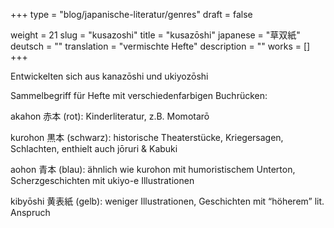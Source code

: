 +++
type = "blog/japanische-literatur/genres"
draft = false

weight = 21
slug = "kusazoshi"
title = "kusazōshi"
japanese = "草双紙"
deutsch = ""
translation = "vermischte Hefte"
description = ""
works = []
+++

Entwickelten sich aus kanazōshi und ukiyozōshi

Sammelbegriff für Hefte mit verschiedenfarbigen Buchrücken:

<span class="text-danger">akahon 赤本 (rot)</span>: Kinderliteratur, z.B. Momotarō

<span class="text-body-secondary">kurohon  黒本 (schwarz)</span>: historische Theaterstücke, Kriegersagen, Schlachten, enthielt auch jōruri & Kabuki

<span class="text-primary">aohon 青本 (blau)</span>: ähnlich wie kurohon mit humoristischem Unterton, Scherzgeschichten mit ukiyo-e Illustrationen

<span class="text-warning-emphasis">kibyōshi 黄表紙 (gelb)</span>: weniger Illustrationen, Geschichten mit “höherem” lit. Anspruch

<!-- TODO: colors -->
